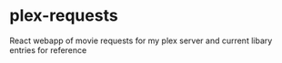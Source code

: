 # plex-requests
React webapp of movie requests for my plex server and current libary entries for reference
